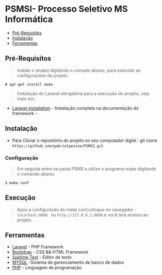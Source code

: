 # PSMSI- Processo Seletivo MS Informática

- [Pré-Requisitos](#pré-requisitos)
- [Instalação](#instalação)
- [Ferramentas](#ferramentas)
## Pré-Requisitos
>Instale o (make) digitando o comado abaixo, para executar as configurações do projeto.
```
# apt-get install make
```
> Instalação do Laravel obrigatória para a execução do projeto, veja mais em :
* [Laravel-Installation](https://laravel.com/docs/6.x/installation) - Instalação completa na documentação do framework -
## Instalação
- Para Clonar o repositório do projeto no seu computador digite : git clone ```https://github.com/gabrielpessoa/PSMSI.git ```
### Configuração
> Em seguida entre na pasta PSMS e utilize o programa make digitando o comando abaixo.
```
$ make conf
```
## Execução
> Após a configuração do make conf,coloque no navegador : ```localhost:8000 ``` ou  ``` http://127.0.0.1:8000 ``` e você terá acesso ao  projeto.

## Ferramentas
- [Laravel](https://laravel.com) - PHP Framework
- [Bootstrap](https://getbootstrap.com/) - CSS && HTML Framework
- [Sublime Text](https://www.sublimetext.com/) - Editor de texto
- [MYSQL](https://www.mysql.com/) -Sistema de gerenciamento de banco de dados
- [PHP](https://php.net/) - Linguagem de programação
